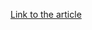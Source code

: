 [Link to the article](https://detection.fyi/sigmahq/sigma/windows/process_creation/proc_creation_win_mofcomp_execution/)
